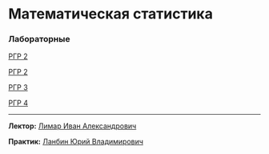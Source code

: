# Математическая статистика

### Лабораторные
[РГР 2](https://github.com/karillisa/ITMO/tree/main/Semester-4/Математическая%20статистика/Расчетно-графическая%20работа%201)

[РГР 2](https://github.com/karillisa/ITMO/tree/main/Semester-4/Математическая%20статистика/Расчетно-графическая%20работа%202)

[РГР 3](https://github.com/karillisa/ITMO/tree/main/Semester-4/Математическая%20статистика/Расчетно-графическая%20работа%203)

[РГР 4](https://github.com/karillisa/ITMO/tree/main/Semester-4/Математическая%20статистика/Расчетно-графическая%20работа%204)


---
**Лектор:** [Лимар Иван Александрович](https://my.itmo.ru/persons/266905?p=1&q=лимар%20иван)

**Практик:** [Ланбин Юрий Владимирович](https://my.itmo.ru/persons/371272?p=1&q=ланбин%20юрий)
